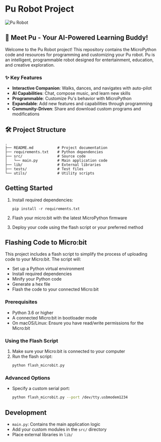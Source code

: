 # Pu Robot Project

![Pu Robot](https://robotgyms.com/wp-content/uploads/2023/10/Pu-1-1024x1024.jpg)

## 🤖 Meet Pu - Your AI-Powered Learning Buddy!

Welcome to the Pu Robot project! This repository contains the MicroPython code and resources for programming and customizing your Pu robot. Pu is an intelligent, programmable robot designed for entertainment, education, and creative exploration.

### ✨ Key Features

- **Interactive Companion**: Walks, dances, and navigates with auto-pilot
- **AI Capabilities**: Chat, compose music, and learn new skills
- **Programmable**: Customize Pu's behavior with MicroPython
- **Expandable**: Add new features and capabilities through programming
- **Community-Driven**: Share and download custom programs and modifications

## 🛠 Project Structure

```
.
├── README.md           # Project documentation
├── requirements.txt    # Python dependencies
├── src/                # Source code
│   └── main.py         # Main application code
├── lib/                # External libraries
├── tests/              # Test files
└── utils/              # Utility scripts
```

## Getting Started

1. Install required dependencies:
   ```
   pip install -r requirements.txt
   ```

2. Flash your micro:bit with the latest MicroPython firmware

3. Deploy your code using the flash script or your preferred method

## Flashing Code to Micro:bit

This project includes a flash script to simplify the process of uploading code to your Micro:bit. The script will:

- Set up a Python virtual environment
- Install required dependencies
- Minify your Python code
- Generate a hex file
- Flash the code to your connected Micro:bit

### Prerequisites

- Python 3.6 or higher
- A connected Micro:bit in bootloader mode
- On macOS/Linux: Ensure you have read/write permissions for the Micro:bit

### Using the Flash Script

1. Make sure your Micro:bit is connected to your computer
2. Run the flash script:
   ```bash
   python flash_microbit.py
   ```

### Advanced Options

- Specify a custom serial port:
  ```bash
  python flash_microbit.py --port /dev/tty.usbmodem1234
  ```
## Development

- `main.py`: Contains the main application logic
- Add your custom modules in the `src/` directory
- Place external libraries in `lib/`
